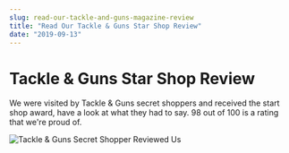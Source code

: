 ```yaml
---
slug: read-our-tackle-and-guns-magazine-review
title: "Read Our Tackle & Guns Star Shop Review"
date: "2019-09-13"
---
```


# **Tackle & Guns Star Shop Review**

We were visited by Tackle & Guns secret shoppers and received the start shop award, have a look at what they had to say. 98 out of 100 is a rating that we're proud of.

![Tackle & Guns Secret Shopper Reviewed Us](https://res.cloudinary.com/shooting-supplies/image/upload/v1573564795/star-shopper_e6rgo3_hlr3ca.gif)
